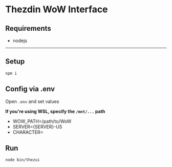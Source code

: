 # Thezdin WoW Interface

## Requirements

- nodejs

---

## Setup

    npm i

## Config via .env

Open `.env` and set values

**If you're using WSL, specify the `/mnt/...` path**

- WOW_PATH=/path/to/WoW
- SERVER={SERVER}-US
- CHARACTER=

## Run

    node bin/thezui
